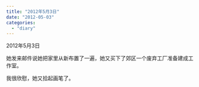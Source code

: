 ```yaml
---
title: "2012年5月3日"
date: "2012-05-03"
categories: 
  - "diary"
---
```


2012年5月3日

她发来邮件说她把家里从新布置了一遍，她又买下了郊区一个废弃工厂准备建成工作室。

我很欣慰，她又拾起画笔了。

